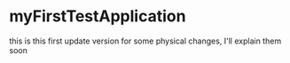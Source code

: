 # myFirstTestApplication
this is this first update version for some physical changes, I'll explain them soon
